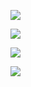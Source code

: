 ![](https://gitee.com/hxc8/images8/raw/master/img/202407191128032.jpg)

![](D:/download/youdaonote-pull-master/data/Technology/Linux/计算机操作系统/清华陈渝计算机操作系统/images/WEBRESOURCE8d6c50a6f39e54039d74faa8ead40368截图.png)

![](https://gitee.com/hxc8/images8/raw/master/img/202407191128253.jpg)

![](https://gitee.com/hxc8/images8/raw/master/img/202407191128799.jpg)